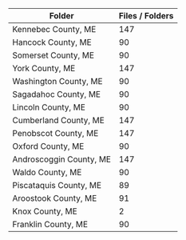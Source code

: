 | Folder                  |   Files / Folders |
|-------------------------|-------------------|
| Kennebec County, ME     |               147 |
| Hancock County, ME      |                90 |
| Somerset County, ME     |                90 |
| York County, ME         |               147 |
| Washington County, ME   |                90 |
| Sagadahoc County, ME    |                90 |
| Lincoln County, ME      |                90 |
| Cumberland County, ME   |               147 |
| Penobscot County, ME    |               147 |
| Oxford County, ME       |                90 |
| Androscoggin County, ME |               147 |
| Waldo County, ME        |                90 |
| Piscataquis County, ME  |                89 |
| Aroostook County, ME    |                91 |
| Knox County, ME         |                 2 |
| Franklin County, ME     |                90 |